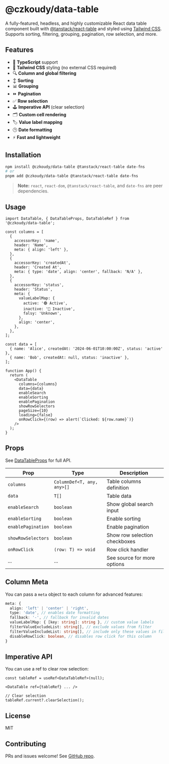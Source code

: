# @czkoudy/data-table

A fully-featured, headless, and highly customizable React data table component built with [@tanstack/react-table](https://tanstack.com/table/v8) and styled using [Tailwind CSS](https://tailwindcss.com/). Supports sorting, filtering, grouping, pagination, row selection, and more.

## Features

- 🧩 **TypeScript** support
- 🎨 **Tailwind CSS** styling (no external CSS required)
- 🔍 **Column and global filtering**
- ↕️ **Sorting**
- 📊 **Grouping**
- ⏩ **Pagination**
- ✅ **Row selection**
- 🕹️ **Imperative API** (clear selection)
- 🗂️ **Custom cell rendering**
- 🏷️ **Value label mapping**
- 🕒 **Date formatting**
- ⚡ **Fast and lightweight**

## Installation

```bash
npm install @czkoudy/data-table @tanstack/react-table date-fns
# or
pnpm add @czkoudy/data-table @tanstack/react-table date-fns
```

> **Note:** `react`, `react-dom`, `@tanstack/react-table`, and `date-fns` are peer dependencies.

## Usage

```tsx
import DataTable, { DataTableProps, DataTableRef } from '@czkoudy/data-table';

const columns = [
  {
    accessorKey: 'name',
    header: 'Name',
    meta: { align: 'left' },
  },
  {
    accessorKey: 'createdAt',
    header: 'Created At',
    meta: { type: 'date', align: 'center', fallback: 'N/A' },
  },
  {
    accessorKey: 'status',
    header: 'Status',
    meta: {
      valueLabelMap: {
        active: '🟢 Active',
        inactive: '🔴 Inactive',
        falsy: 'Unknown',
      },
      align: 'center',
    },
  },
];

const data = [
  { name: 'Alice', createdAt: '2024-06-01T10:00:00Z', status: 'active' },
  { name: 'Bob', createdAt: null, status: 'inactive' },
];

function App() {
  return (
    <DataTable
      columns={columns}
      data={data}
      enableSearch
      enableSorting
      enablePagination
      showRowSelectors
      pageSize={10}
      loading={false}
      onRowClick={(row) => alert(`Clicked: ${row.name}`)}
    />
  );
}
```

## Props

See [DataTableProps](./src/lib/DataTable.tsx) for full API.

| Prop               | Type                       | Description                   |
| ------------------ | -------------------------- | ----------------------------- |
| `columns`          | `ColumnDef<T, any, any>[]` | Table columns definition      |
| `data`             | `T[]`                      | Table data                    |
| `enableSearch`     | `boolean`                  | Show global search input      |
| `enableSorting`    | `boolean`                  | Enable sorting                |
| `enablePagination` | `boolean`                  | Enable pagination             |
| `showRowSelectors` | `boolean`                  | Show row selection checkboxes |
| `onRowClick`       | `(row: T) => void`         | Row click handler             |
| ...                | ...                        | See source for more options   |

## Column Meta

You can pass a `meta` object to each column for advanced features:

```ts
meta: {
  align: 'left' | 'center' | 'right',
  type: 'date', // enables date formatting
  fallback: '-', // fallback for invalid dates
  valueLabelMap: { [key: string]: string }, // custom value labels
  filterValueExcludeList: string[], // exclude values from filter
  filterValueIncludeList: string[], // include only these values in filter
  disableRowClick: boolean, // disables row click for this column
}
```

## Imperative API

You can use a ref to clear row selection:

```tsx
const tableRef = useRef<DataTableRef>(null);

<DataTable ref={tableRef} ... />

// Clear selection
tableRef.current?.clearSelection();
```

## License

MIT

## Contributing

PRs and issues welcome! See [GitHub repo](https://github.com/czkoudy/data-table).
